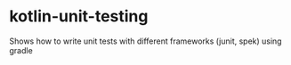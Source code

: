 # kotlin-unit-testing
Shows how to write unit tests with different frameworks (junit, spek) using gradle
